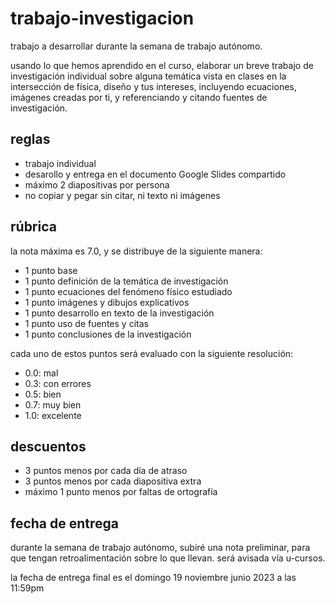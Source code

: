 # trabajo-investigacion

trabajo a desarrollar durante la semana de trabajo autónomo.

usando lo que hemos aprendido en el curso, elaborar un breve trabajo de investigación individual sobre alguna temática vista en clases en la intersección de física, diseño y tus intereses, incluyendo ecuaciones, imágenes creadas por ti, y referenciando y citando fuentes de investigación.

## reglas

- trabajo individual
- desarollo y entrega en el documento Google Slides compartido
- máximo 2 diapositivas por persona
- no copiar y pegar sin citar, ni texto ni imágenes

## rúbrica

la nota máxima es 7.0, y se distribuye de la siguiente manera:

- 1 punto base
- 1 punto definición de la temática de investigación
- 1 punto ecuaciones del fenómeno físico estudiado
- 1 punto imágenes y dibujos explicativos
- 1 punto desarrollo en texto de la investigación
- 1 punto uso de fuentes y citas
- 1 punto conclusiones de la investigación

cada uno de estos puntos será evaluado con la siguiente resolución:

- 0.0: mal
- 0.3: con errores
- 0.5: bien
- 0.7: muy bien
- 1.0: excelente

## descuentos

- 3 puntos menos por cada día de atraso
- 3 puntos menos por cada diapositiva extra
- máximo 1 punto menos por faltas de ortografía

## fecha de entrega

durante la semana de trabajo autónomo, subiré una nota preliminar, para que tengan retroalimentación sobre lo que llevan. será avisada vía u-cursos.

la fecha de entrega final es el domingo 19 noviembre junio 2023 a las 11:59pm
